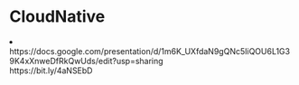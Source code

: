 # CloudNative
<li>https://docs.google.com/presentation/d/1m6K_UXfdaN9gQNc5IiQOU6L1G39K4xXnweDfRkQwUds/edit?usp=sharing</li>
<a>https://bit.ly/4aNSEbD</a>
